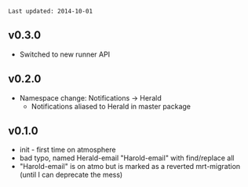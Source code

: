 `Last updated: 2014-10-01`

## v0.3.0
  * Switched to new runner API

## v0.2.0
 * Namespace change: Notifications -> Herald
   * Notifications aliased to Herald in master package

## v0.1.0
 * init - first time on atmosphere
 * bad typo, named Herald-email "Harold-email" with find/replace all
 * "Harold-email" is on atmo but is marked as a reverted mrt-migration (until I can deprecate the mess)
